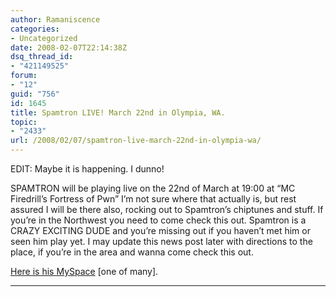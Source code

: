 ```yaml
---
author: Ramaniscence
categories:
- Uncategorized
date: 2008-02-07T22:14:38Z
dsq_thread_id:
- "421149525"
forum:
- "12"
guid: "756"
id: 1645
title: Spamtron LIVE! March 22nd in Olympia, WA.
topic:
- "2433"
url: /2008/02/07/spamtron-live-march-22nd-in-olympia-wa/
---
```


EDIT: Maybe it is happening. I dunno!

SPAMTRON will be playing live on the 22nd of March at 19:00 at &#8220;MC Firedrill&#8217;s Fortress of Pwn&#8221; I&#8217;m not sure where that actually is, but rest assured I will be there also, rocking out to Spamtron&#8217;s chiptunes and stuff. If you&#8217;re in the Northwest you need to come check this out. Spamtron is a CRAZY EXCITING DUDE and you&#8217;re missing out if you haven&#8217;t met him or seen him play yet. I may update this news post later with directions to the place, if you&#8217;re in the area and wanna come check this out.

<a href="http://www.myspace.com/spamtron" target="_blank">Here is his MySpace</a> [one of many].  
 ****